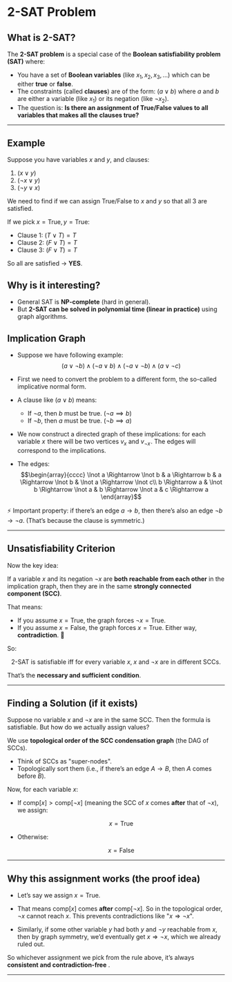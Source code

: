 # 2-SAT Problem


## What is **2-SAT**?

The **2-SAT problem** is a special case of the **Boolean satisfiability problem (SAT)** where:

* You have a set of **Boolean variables** (like $x_1, x_2, x_3, \dots$) which can be either **true** or **false**.
* The constraints (called **clauses**) are of the form:
  $(a \lor b)$
  where $a$ and $b$ are either a variable (like $x_1$) or its negation (like $\lnot x_2$).
* The question is: **Is there an assignment of True/False values to all variables that makes all the clauses true?**

---

## Example

Suppose you have variables $x$ and $y$, and clauses:

1. $(x \lor y)$
2. $(\lnot x \lor y)$
3. $(\lnot y \lor x)$

We need to find if we can assign True/False to $x$ and $y$ so that all 3 are satisfied.

 If we pick $x = \text{True}, y = \text{True}$:

* Clause 1: $(T \lor T) = T$
* Clause 2: $(F \lor T) = T$
* Clause 3: $(F \lor T) = T$

So all are satisfied → **YES**.



## Why is it interesting?

* General SAT is **NP-complete** (hard in general).
* But **2-SAT can be solved in polynomial time (linear in practice)** using graph algorithms.


## Implication Graph
- Suppose we have following example:
$$(a \lor \lnot b) \land (\lnot a \lor b) \land (\lnot a \lor \lnot b) \land (a \lor \lnot c)$$

- First we need to convert the problem to a different form, the so-called implicative normal form.
* A clause like $(a \lor b)$ means:

  * If $\lnot a$, then $b$ must be true. ($\lnot a \implies b$)
  * If $\lnot b$, then $a$ must be true. ($\lnot b \implies a$)

- We now construct a directed graph of these implications: for each variable $x$  there will be two vertices $v_x$ and $v_{\lnot x}$ . The edges will correspond to the implications.

- The edges:
$$\begin{array}{cccc}
\lnot a \Rightarrow \lnot b & a \Rightarrow b & a \Rightarrow \lnot b & \lnot a \Rightarrow \lnot c\\
b \Rightarrow a & \lnot b \Rightarrow \lnot a & b \Rightarrow \lnot a & c \Rightarrow a
\end{array}$$


⚡ Important property: if there’s an edge $a \to b$, then there’s also an edge $\lnot b \to \lnot a$. (That’s because the clause is symmetric.)


---

##  Unsatisfiability Criterion

Now the key idea:

If a variable $x$ and its negation $\lnot x$ are **both reachable from each other** in the implication graph, then they are in the same **strongly connected component (SCC)**.

That means:

* If you assume $x = \text{True}$, the graph forces $\lnot x = \text{True}$.
* If you assume $x = \text{False}$, the graph forces $x = \text{True}$.
  Either way, **contradiction**. 🚫

So:

$$
\text{2-SAT is satisfiable iff for every variable } x, \; x \text{ and } \lnot x \text{ are in different SCCs.}
$$

That’s the **necessary and sufficient condition**.

---

## Finding a Solution (if it exists)

Suppose no variable $x$ and $\lnot x$ are in the same SCC. Then the formula is satisfiable. But how do we actually assign values?

We use **topological order of the SCC condensation graph** (the DAG of SCCs).

* Think of SCCs as "super-nodes".
* Topologically sort them (i.e., if there’s an edge $A \to B$, then $A$ comes before $B$).

Now, for each variable $x$:

* If $\text{comp}[x] > \text{comp}[\lnot x]$ (meaning the SCC of $x$ comes **after** that of $\lnot x$), we assign:

  $$
  x = \text{True}
  $$
* Otherwise:

  $$
  x = \text{False}
  $$

---

## Why this assignment works (the proof idea)

- Let’s say we assign $x = \text{True}$.

- That means $\text{comp}[x]$ comes **after** $\text{comp}[\lnot x]$. So in the topological order, $\lnot x$ cannot reach $x$. This prevents contradictions like "$x \Rightarrow \lnot x$".

- Similarly, if some other variable $y$ had both $y$ and $\lnot y$ reachable from $x$, then by graph symmetry, we’d eventually get $x \Rightarrow \lnot x$, which we already ruled out.

So whichever assignment we pick from the rule above, it’s always **consistent and contradiction-free** .

---

